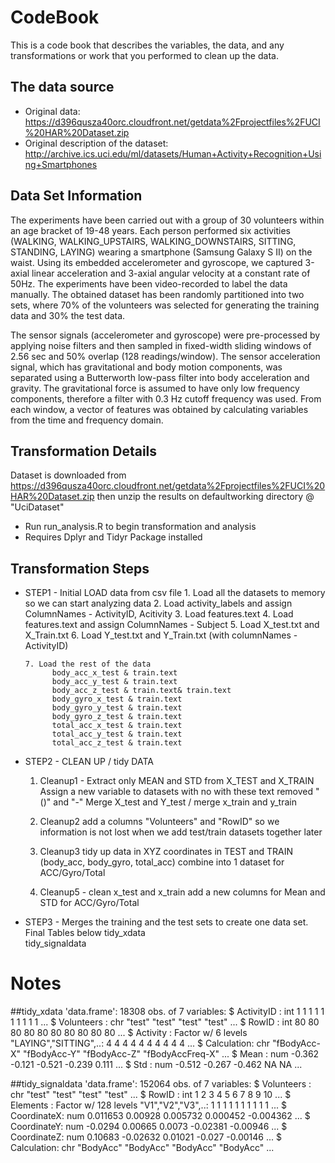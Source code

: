 # CodeBook

This is a code book that describes the variables, the data, and any transformations or work that you performed to clean up the data.

## The data source

* Original data:  https://d396qusza40orc.cloudfront.net/getdata%2Fprojectfiles%2FUCI%20HAR%20Dataset.zip
* Original description of the dataset: http://archive.ics.uci.edu/ml/datasets/Human+Activity+Recognition+Using+Smartphones

## Data Set Information

The experiments have been carried out with a group of 30 volunteers within an age bracket of 19-48 years. Each person performed six activities (WALKING, WALKING_UPSTAIRS, WALKING_DOWNSTAIRS, SITTING, STANDING, LAYING) wearing a smartphone (Samsung Galaxy S II) on the waist. Using its embedded accelerometer and gyroscope, we captured 3-axial linear acceleration and 3-axial angular velocity at a constant rate of 50Hz. The experiments have been video-recorded to label the data manually. The obtained dataset has been randomly partitioned into two sets, where 70% of the volunteers was selected for generating the training data and 30% the test data.

The sensor signals (accelerometer and gyroscope) were pre-processed by applying noise filters and then sampled in fixed-width sliding windows of 2.56 sec and 50% overlap (128 readings/window). The sensor acceleration signal, which has gravitational and body motion components, was separated using a Butterworth low-pass filter into body acceleration and gravity. The gravitational force is assumed to have only low frequency components, therefore a filter with 0.3 Hz cutoff frequency was used. From each window, a vector of features was obtained by calculating variables from the time and frequency domain.
 

## Transformation Details
 Dataset is downloaded from https://d396qusza40orc.cloudfront.net/getdata%2Fprojectfiles%2FUCI%20HAR%20Dataset.zip 
 then unzip the results on defaultworking directory @ "UciDataset"
 
 - Run run_analysis.R to begin transformation and analysis
 - Requires Dplyr and Tidyr Package installed
   
## Transformation Steps
 

- STEP1 - Initial LOAD data from csv file
      1. Load all the datasets to memory so we can start analyzing data
      2. Load activity_labels and assign ColumnNames - ActivityID, Acitivity 
      3. Load features.text
      4. Load features.text and assign ColumnNames - Subject
      5. Load X_test.txt and X_Train.txt
      6. Load Y_test.txt and Y_Train.txt (with columnNames - ActivityID)
      
      7. Load the rest of the data
      		body_acc_x_test & train.text 
      		body_acc_y_test & train.text
      		body_acc_z_test & train.text& train.text
      		body_gyro_x_test & train.text  
      		body_gyro_y_test & train.text 
      		body_gyro_z_test & train.text  
      		total_acc_x_test & train.text 
      		total_acc_y_test & train.text 
      		total_acc_z_test & train.text 
     
- STEP2 -   CLEAN UP / tidy DATA 
     1. Cleanup1 - Extract only MEAN and STD from X_TEST and X_TRAIN
         Assign a new variable to datasets with no with these text removed "()" and "-"
         Merge  X_test and Y_test   / merge x_train and y_train   
           
    2. Cleanup2
         add a columns "Volunteers" and "RowID" so we information is not lost when we add test/train datasets together later
         
    3. Cleanup3
        tidy up data in XYZ coordinates in TEST and TRAIN  (body_acc, body_gyro, total_acc)
        combine into 1 dataset for ACC/Gyro/Total
       
    4. Cleanup5 - clean x_test and x_train
			add a new columns for Mean and STD for ACC/Gyro/Total
 

 
- STEP3 - Merges the training and the test sets to create one data set.  
	   Final Tables below
			tidy_xdata  
			tidy_signaldata 

 

# Notes
##tidy_xdata
         'data.frame':  18308 obs. of  7 variables:
         $ ActivityID : int  1 1 1 1 1 1 1 1 1 1 ...
         $ Volunteers : chr  "test" "test" "test" "test" ...
         $ RowID      : int  80 80 80 80 80 80 80 80 80 80 ...
         $ Activity   : Factor w/ 6 levels "LAYING","SITTING",..: 4 4 4 4 4 4 4 4 4 4 ...
         $ Calculation: chr  "fBodyAcc-X" "fBodyAcc-Y" "fBodyAcc-Z" "fBodyAccFreq-X" ...
         $ Mean       : num  -0.362 -0.121 -0.521 -0.239 0.111 ...
         $ Std        : num  -0.512 -0.267 -0.462 NA NA ...

##tidy_signaldata
         'data.frame':  152064 obs. of  7 variables:
         $ Volunteers : chr  "test" "test" "test" "test" ...
         $ RowID      : int  1 2 3 4 5 6 7 8 9 10 ...
         $ Elements   : Factor w/ 128 levels "V1","V2","V3",..: 1 1 1 1 1 1 1 1 1 1 ...
         $ CoordinateX: num  0.011653 0.00928 0.005732 0.000452 -0.004362 ...
         $ CoordinateY: num  -0.0294 0.00665 0.0073 -0.02381 -0.00946 ...
         $ CoordinateZ: num  0.10683 -0.02632 0.01021 -0.027 -0.00146 ...
         $ Calculation: chr  "BodyAcc" "BodyAcc" "BodyAcc" "BodyAcc" ...


 